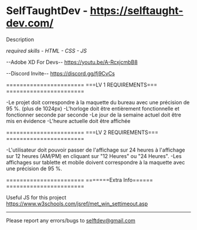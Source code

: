 # SelfTaughtDev - https://selftaught-dev.com/

Description

*required skills - HTML - CSS - JS*

--Adobe XD For Devs--
https://youtu.be/A-RcxjcmbB8

--Discord Invite--
https://discord.gg/fj9CvCs

======================= ===LV 1 REQUIREMENTS=== =======================

-Le projet doit correspondre à la maquette du bureau avec une précision de 95 %. (plus de 1024px)
-L'horloge doit être entièrement fonctionnelle et fonctionner seconde par seconde -Le jour de la semaine actuel doit
être mis en évidence -L'heure actuelle doit être affichée

======================= ===LV 2 REQUIREMENTS=== =======================

-L'utilisateur doit pouvoir passer de l'affichage sur 24 heures à l'affichage sur 12 heures (AM/PM)
en cliquant sur "12 Heures" ou "24 Heures". -Les affichages sur tablette et mobile doivent correspondre à la maquette
avec une précision de 95 %.

======================= =======Extra Info====== =======================

Useful JS for this project
https://www.w3schools.com/jsref/met_win_settimeout.asp

-----
Please report any errors/bugs to selftdev@gmail.com
